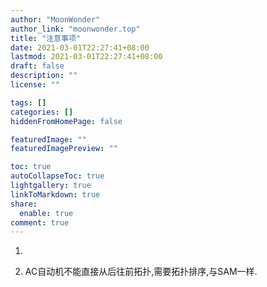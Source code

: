 ```yaml
---
author: "MoonWonder"
author_link: "moonwonder.top"
title: "注意事项"
date: 2021-03-01T22:27:41+08:00
lastmod: 2021-03-01T22:27:41+08:00
draft: false
description: ""
license: ""

tags: []
categories: []
hiddenFromHomePage: false

featuredImage: ""
featuredImagePreview: ""

toc: true
autoCollapseToc: true
lightgallery: true
linkToMarkdown: true
share:
  enable: true
comment: true
---
```


1. 

1. AC自动机不能直接从后往前拓扑,需要拓扑排序,与SAM一样.